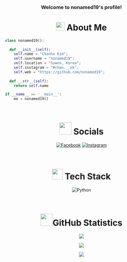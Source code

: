 <h3 align="center">
  Welcome to nonamed19's profile!
</h3>
<h1 align="center">
<img src="https://media.tenor.com/4kIHjPaMiDoAAAAi/the-blobs-live-on-waving.gif" width="28"> About Me
</h1>

```python
class nonamed19():
    
  def __init__(self):
    self.name = "Chanho Kim";
    self.username = "nonamed19";
    self.location = "Suwon, Korea";
    self.instagram = "#chan._.ok";
    self.web = "https://github.com/nonamed19";
  
  def __str__(self):
    return self.name

if __name__ == '__main__':
    me = nonamed19()
```

<div align="center">
<br/>

# <img src='https://upload.wikimedia.org/wikipedia/commons/2/26/Earth-spinning-rotating-animation-40.gif' width="40px"> Socials
[![Facebook](https://img.shields.io/badge/Facebook-%233333FF?logo=facebook&logoColor=white)](https://www.facebook.com/chanho9773/)
[![Instagram](https://img.shields.io/badge/Instagram-%23FB3958?logo=Instagram&logoColor=white)](https://www.instagram.com/chan._.ok/)

<!-- [![Medium](https://img.shields.io/badge/Medium-12100E?logo=medium&logoColor=white)](https://medium.com/@CodeWhiteWeb)
[![Reddit](https://img.shields.io/badge/Reddit-%23FF4500.svg?logo=Reddit&logoColor=white)](https://reddit.com/user/CodeWhiteWeb)
[![Twitch](https://img.shields.io/badge/Twitch-%239146FF.svg?logo=Twitch&logoColor=white)](https://twitch.tv/code_white_web)
[![YouTube](https://img.shields.io/badge/YouTube-%23FF0000.svg?logo=YouTube&logoColor=white)](https://youtube.com/c/CodeWhiteWeb)  -->

<br/>

# <img src="https://i.pinimg.com/originals/fe/4c/43/fe4c439f3a1be55b255b19718bd01c52.gif" width="35x"> Tech Stack
![Python](https://img.shields.io/badge/Python-3776AB?style=for-the-badge&logo=Python&logoColor=white)
<!-- ![HTML5](https://img.shields.io/badge/html5-%23E34F26.svg?style=for-the-badge&logo=html5&logoColor=white)
![JavaScript](https://img.shields.io/badge/javascript-%23323330.svg?style=for-the-badge&logo=javascript&logoColor=%23F7DF1E)
![CSS3](https://img.shields.io/badge/css3-%231572B6.svg?style=for-the-badge&logo=css3&logoColor=white)
![Heroku](https://img.shields.io/badge/heroku-%23430098.svg?style=for-the-badge&logo=heroku&logoColor=white)
![Netlify](https://img.shields.io/badge/netlify-%23000000.svg?style=for-the-badge&logo=netlify&logoColor=#00C7B7)
![Glitch](https://img.shields.io/badge/glitch-%233333FF.svg?style=for-the-badge&logo=glitch&logoColor=white)
![Cloudflare](https://img.shields.io/badge/Cloudflare-F38020?style=for-the-badge&logo=Cloudflare&logoColor=white)
![Vercel](https://img.shields.io/badge/vercel-%23000000.svg?style=for-the-badge&logo=vercel&logoColor=white)
![NPM](https://img.shields.io/badge/NPM-%23000000.svg?style=for-the-badge&logo=npm&logoColor=white)
![Next JS](https://img.shields.io/badge/Next-black?style=for-the-badge&logo=next.js&logoColor=white)
![NodeJS](https://img.shields.io/badge/node.js-6DA55F?style=for-the-badge&logo=node.js&logoColor=white)
![Pug](https://img.shields.io/badge/Pug-FFF?style=for-the-badge&logo=pug&logoColor=A86454)
![TailwindCSS](https://img.shields.io/badge/tailwindcss-%2338B2AC.svg?style=for-the-badge&logo=tailwind-css&logoColor=white)
![Yarn](https://img.shields.io/badge/yarn-%232C8EBB.svg?style=for-the-badge&logo=yarn&logoColor=white)
![MongoDB](https://img.shields.io/badge/MongoDB-%234ea94b.svg?style=for-the-badge&logo=mongodb&logoColor=white)
![Adobe Illustrator](https://img.shields.io/badge/adobeillustrator-%23FF9A00.svg?style=for-the-badge&logo=adobeillustrator&logoColor=white)
![Adobe Photoshop](https://img.shields.io/badge/adobephotoshop-%2331A8FF.svg?style=for-the-badge&logo=adobephotoshop&logoColor=white)
![Canva](https://img.shields.io/badge/Canva-%2300C4CC.svg?style=for-the-badge&logo=Canva&logoColor=white)
![Docker](https://img.shields.io/badge/docker-%230db7ed.svg?style=for-the-badge&logo=docker&logoColor=white) -->

<br/>

# <img src="https://media0.giphy.com/media/cNZqrH5IzOG0xrlWks/giphy.gif?cid=ecf05e47map255q427en9uprqc1sb0unjq5k4fnqg5pmhhs4&rid=giphy.gif&ct=s" width="40px">GitHub Statistics
![](https://github-readme-stats.vercel.app/api?username=nonamed19&theme=radical&hide_border=false&include_all_commits=false&count_private=false)<br/>

![](https://github-readme-streak-stats.herokuapp.com/?user=nonamed19&theme=radical&hide_border=false)<br/>

![](https://github-readme-stats.vercel.app/api/top-langs/?username=nonamed19&theme=radical&hide_border=false&include_all_commits=false&count_private=false&layout=compact)

<!-- ## 🏆GitHub Trophies
![](https://github-profile-trophy.vercel.app/?username=nonamed19&theme=discord&no-frame=false&no-bg=false&margin-w=4) -->
